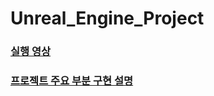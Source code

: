 # Unreal_Engine_Project

### [실행 영상](https://youtu.be/TxDPtyjkNT4)
### [프로젝트 주요 부분 구현 설명](https://rapid-coyote-586.notion.site/Unreal-Engine-36227ae702f240ec9f8b5934a20df5b6)
